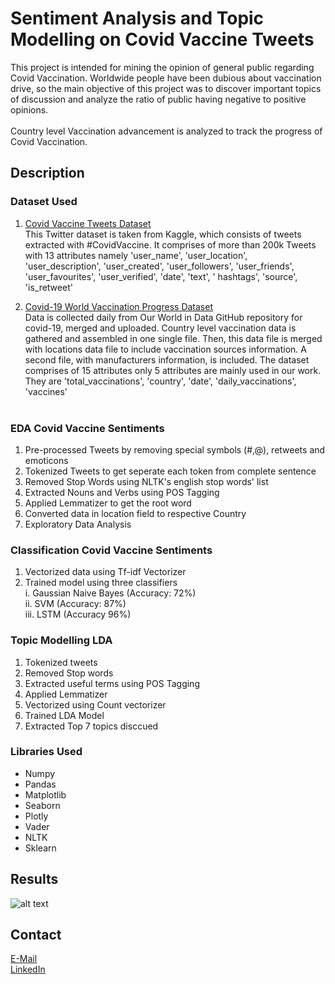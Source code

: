 # Sentiment Analysis and Topic Modelling on Covid Vaccine Tweets

This project is intended for mining the opinion of general public regarding Covid Vaccination. Worldwide people have been dubious about vaccination drive, so the main objective of this project was to discover important topics of discussion and analyze the ratio of public having negative to positive opinions. <br/>
<br/>
Country level Vaccination advancement is analyzed to track the progress of Covid Vaccination.

## Description

### Dataset Used

1. [Covid Vaccine Tweets Dataset](https://www.kaggle.com/kaushiksuresh147/covidvaccine-tweets)<br/>
   This Twitter dataset is taken from Kaggle, which consists of tweets extracted with #CovidVaccine. It comprises of more than 200k Tweets with 13 attributes namely 'user_name', 'user_location', 'user_description', 'user_created', 'user_followers', 'user_friends', 'user_favourites', 'user_verified', 'date', 'text', ' hashtags', 'source', 'is_retweet' <br/>
 
2. [Covid-19 World Vaccination Progress Dataset](https://www.kaggle.com/gpreda/covid-world-vaccination-progress)<br/>
  Data is collected daily from Our World in Data GitHub repository for covid-19, merged and uploaded. Country level vaccination data is gathered and assembled in one single file. Then, this data file is merged with locations data file to include vaccination sources information. A second file, with manufacturers information, is included. The dataset comprises of 15 attributes only 5 attributes are mainly used in our work. They are 'total_vaccinations', 'country', 'date', 'daily_vaccinations', 'vaccines'
 <br/><br/>
 
### EDA Covid Vaccine Sentiments

1. Pre-processed Tweets by removing special symbols (#,@), retweets and emoticons
2. Tokenized Tweets to get seperate each token from complete sentence
3. Removed Stop Words using NLTK's english stop words' list
4. Extracted Nouns and Verbs using POS Tagging
5. Applied Lemmatizer to get the root word
6. Converted data in location field to respective Country
7. Exploratory Data Analysis


### Classification Covid Vaccine Sentiments
1. Vectorized data using Tf-idf Vectorizer
2. Trained model using three classifiers <br/>
         i. Gaussian Naive Bayes (Accuracy: 72%) <br/>
         ii. SVM (Accuracy: 87%) <br/>
         iii. LSTM (Accuracy 96%) <br/>
         

### Topic Modelling LDA
1. Tokenized tweets
2. Removed Stop words
3. Extracted useful terms using POS Tagging
4. Applied Lemmatizer
5. Vectorized using Count vectorizer
6. Trained LDA Model
7. Extracted Top 7 topics disccued 

### Libraries Used

* Numpy
* Pandas
* Matplotlib
* Seaborn
* Plotly
* Vader
* NLTK
* Sklearn

## Results

![alt text](http://url/to/img.png)

## Contact

[E-Mail](malvipatel1999@gmail.com) <br/>
[LinkedIn](https://www.linkedin.com/in/malvi-m)

